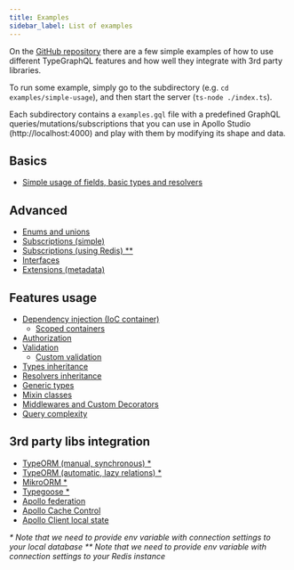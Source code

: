 ```yaml
---
title: Examples
sidebar_label: List of examples
---
```


On the [GitHub repository](https://github.com/MichalLytek/type-graphql) there are a few simple examples of how to use different TypeGraphQL features and how well they integrate with 3rd party libraries.

To run some example, simply go to the subdirectory (e.g. `cd examples/simple-usage`), and then start the server (`ts-node ./index.ts`).

Each subdirectory contains a `examples.gql` file with a predefined GraphQL queries/mutations/subscriptions that you can use in Apollo Studio (http://localhost:4000) and play with them by modifying its shape and data.

## Basics

- [Simple usage of fields, basic types and resolvers](https://github.com/MichalLytek/type-graphql/tree/master/examples/simple-usage)

## Advanced

- [Enums and unions](https://github.com/MichalLytek/type-graphql/tree/master/examples/enums-and-unions)
- [Subscriptions (simple)](https://github.com/MichalLytek/type-graphql/tree/master/examples/simple-subscriptions)
- [Subscriptions (using Redis) \*\*](https://github.com/MichalLytek/type-graphql/tree/master/examples/redis-subscriptions)
- [Interfaces](https://github.com/MichalLytek/type-graphql/tree/master/examples/interfaces-inheritance)
- [Extensions (metadata)](https://github.com/MichalLytek/type-graphql/tree/master/examples/extensions)

## Features usage

- [Dependency injection (IoC container)](https://github.com/MichalLytek/type-graphql/tree/master/examples/using-container)
  - [Scoped containers](https://github.com/MichalLytek/type-graphql/tree/master/examples/using-scoped-container)
- [Authorization](https://github.com/MichalLytek/type-graphql/tree/master/examples/authorization)
- [Validation](https://github.com/MichalLytek/type-graphql/tree/master/examples/automatic-validation)
  - [Custom validation](https://github.com/MichalLytek/type-graphql/tree/master/examples/custom-validation)
- [Types inheritance](https://github.com/MichalLytek/type-graphql/tree/master/examples/interfaces-inheritance)
- [Resolvers inheritance](https://github.com/MichalLytek/type-graphql/tree/master/examples/resolvers-inheritance)
- [Generic types](https://github.com/MichalLytek/type-graphql/tree/master/examples/generic-types)
- [Mixin classes](https://github.com/MichalLytek/type-graphql/tree/master/examples/mixin-classes)
- [Middlewares and Custom Decorators](https://github.com/MichalLytek/type-graphql/tree/master/examples/middlewares-custom-decorators)
- [Query complexity](https://github.com/MichalLytek/type-graphql/tree/master/examples/query-complexity)

## 3rd party libs integration

- [TypeORM (manual, synchronous) \*](https://github.com/MichalLytek/type-graphql/tree/master/examples/typeorm-basic-usage)
- [TypeORM (automatic, lazy relations) \*](https://github.com/MichalLytek/type-graphql/tree/master/examples/typeorm-lazy-relations)
- [MikroORM \*](https://github.com/MichalLytek/type-graphql/tree/master/examples/mikro-orm)
- [Typegoose \*](https://github.com/MichalLytek/type-graphql/tree/master/examples/typegoose)
- [Apollo federation](https://github.com/MichalLytek/type-graphql/tree/master/examples/apollo-federation)
- [Apollo Cache Control](https://github.com/MichalLytek/type-graphql/tree/master/examples/apollo-cache)
- [Apollo Client local state](https://github.com/MichalLytek/type-graphql/tree/master/examples/apollo-client)

_\* Note that we need to provide env variable with connection settings to your local database_
_\*\* Note that we need to provide env variable with connection settings to your Redis instance_

